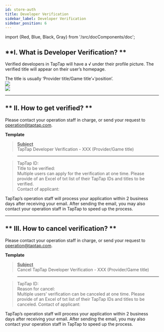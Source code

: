 ```yaml
---
id: store-auth
title: Developer Verification
sidebar_label: Developer Verification
sidebar_position: 6
---
```

import {Red, Blue, Black, Gray} from '/src/docComponents/doc';

## **I. What is Developer Verification? **  
Verified developers in TapTap will have a <Blue>√</Blue> under their profile picture. The verified title will appear on their user’s homepage.  

The title is usually ‘Provider title/Game title’+‘position’.  
![](https://img.tapimg.com/market/images/aaaf15b877a671336748684549ee93a4.png)  
![](https://img.tapimg.com/market/images/c53d78b9b120276b53f82aebb0d01537.png)   

---

## ** II. How to get verified? **  

Please contact your operation staff in charge, or send your request to [operation@taptap.com](mailto:operation@taptap.com).  

**Template**  
> **<u>Subject</u>**  
> TapTap Developer Verification - XXX (Provider/Game title)   

> ---  

> TapTap ID:  
> Title to be verified:  
> <Gray>Multiple users can apply for the verification at one time. Please provide of an Excel of txt list of their TapTap IDs and titles to be verified.</Gray>​   
> Contact of applicant:  

TapTap’s operation staff will process your application within 2 business days after receiving your email.  After sending the email, you may also contact your operation staff in TapTap to speed up the process.  

---

## ** III. How to cancel verification? **  

Please contact your operation staff in charge, or send your request to [operation@taptap.com](mailto:operation@taptap.com).  

**Template**  
> **<u>Subject</u>**  
> Cancel TapTap Developer Verification - XXX (Provider/Game title)  

> ---  

> TapTap ID:  
> Reason for cancel:  
> <Gray>Multiple users’ verification can be canceled at one time. Please provide of an Excel of txt list of their TapTap IDs and titles to be canceled.</Gray>​ 
> Contact of applicant:  

TapTap’s operation staff will process your application within 2 business days after receiving your email.  After sending the email, you may also contact your operation staff in TapTap to speed up the process.  
